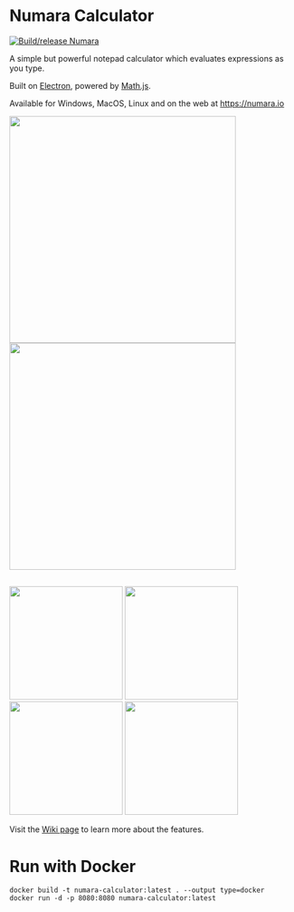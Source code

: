 # Numara Calculator

[![Build/release Numara](https://github.com/bornova/numara-calculator/actions/workflows/build.yml/badge.svg)](https://github.com/bornova/numara-calculator/actions/workflows/build.yml)

A simple but powerful notepad calculator which evaluates expressions as you type.

Built on [Electron](https://github.com/electron/electron), powered by [Math.js](https://github.com/josdejong/mathjs).

Available for Windows, MacOS, Linux and on the web at https://numara.io

<img src='https://github.com/bornova/numara-calculator/assets/35872220/fcb5689d-a733-46eb-9b7e-32eae66b4282' width='400'>
<img src='https://github.com/bornova/numara-calculator/assets/35872220/0bb9051e-7d1d-4ed4-bf4c-87e63ada3195' width='400'>

##

<img src='https://github.com/bornova/numara-calculator/assets/35872220/32dad6d0-ee06-4d5a-a197-44b7bb6b22f1' width='200'>
<img src='https://github.com/bornova/numara-calculator/assets/35872220/8c8a7060-e9a0-4629-9429-5b0fad3c0a97' width='200'>
<img src='https://github.com/bornova/numara-calculator/assets/35872220/7b51eff5-9fe5-44bf-ab8d-20f0e34116bd' width='200'>
<img src='https://github.com/bornova/numara-calculator/assets/35872220/1097fb1f-745e-46bc-9ef6-c09ce3db4586' width='200'>

Visit the [Wiki page](https://github.com/bornova/numara-calculator/wiki) to learn more about the features.


# Run with Docker

```
docker build -t numara-calculator:latest . --output type=docker
docker run -d -p 8080:8080 numara-calculator:latest
```